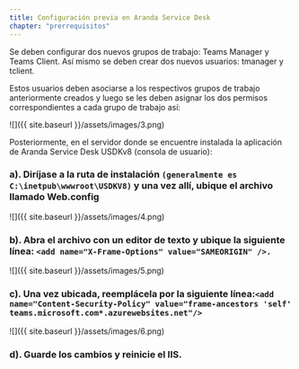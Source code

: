 ```yaml
---
title: Configuración previa en Aranda Service Desk
chapter: "prerrequisitos"
---
```


Se deben configurar dos nuevos grupos de trabajo: Teams Manager y Teams Client.
Así mismo se deben crear dos nuevos usuarios: tmanager y tclient.

Estos usuarios deben asociarse a los respectivos grupos de trabajo anteriormente creados y luego se les deben asignar los dos permisos correspondientes a cada grupo de trabajo así:

![]({{ site.baseurl }}/assets/images/3.png)

Posteriormente, en el servidor donde se encuentre instalada la aplicación de Aranda Service Desk USDKv8 (consola de usuario):

### **a).**  Diríjase a la ruta de instalación `(generalmente es C:\inetpub\wwwroot\USDKV8)` y una vez allí, ubique el archivo llamado Web.config

![]({{ site.baseurl }}/assets/images/4.png)

### **b).**  Abra el archivo con un editor de texto y ubique la siguiente línea: `<add name="X-Frame-Options" value="SAMEORIGIN" />.`


![]({{ site.baseurl }}/assets/images/5.png)

### **c).**  Una vez ubicada, reemplácela por la siguiente línea:`<add name="Content-Security-Policy" value="frame-ancestors 'self' teams.microsoft.com*.azurewebsites.net"/>`

![]({{ site.baseurl }}/assets/images/6.png)

### **d).**  Guarde los cambios y reinicie el IIS.
